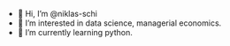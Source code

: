 - 👋 Hi, I’m @niklas-schi
- 👀 I’m interested in data science, managerial economics.
- 🌱 I’m currently learning python.
